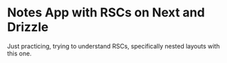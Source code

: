 # Notes App with RSCs on Next and Drizzle

Just practicing, trying to understand RSCs, specifically nested layouts with this one.
